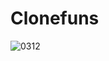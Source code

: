 # Clonefuns
![0312](https://user-images.githubusercontent.com/119824625/224523476-b01be835-964e-418b-876c-c76626c46bcf.png)

